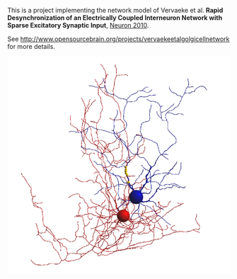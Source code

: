 This is a project implementing the network model of Vervaeke et al. 
**Rapid Desynchronization of an Electrically Coupled Interneuron Network 
with Sparse Excitatory Synaptic Input**, [Neuron 2010](http://www.sciencedirect.com/science/article/pii/S089662731000512X).

See http://www.opensourcebrain.org/projects/vervaekeetalgolgicellnetwork 
for more details.

![2cells](https://raw.githubusercontent.com/OpenSourceBrain/VervaekeEtAl-GolgiCellNetwork/master/neuroConstruct/images/large.png)
